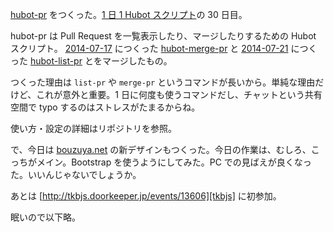 [hubot-pr][gh:bouzuya/hubot-pr] をつくった。[1 日 1 Hubot スクリプト][hubot-script-per-day]の 30 日目。

hubot-pr は Pull Request を一覧表示したり、マージしたりするための Hubot スクリプト。 [2014-07-17][] につくった [hubot-merge-pr][gh:bouzuya/hubot-merge-pr] と [2014-07-21][] につくった [hubot-list-pr][gh:bouzuya/hubot-list-pr] とをマージしたもの。

つくった理由は `list-pr` や `merge-pr` というコマンドが長いから。単純な理由だけど、これが意外と重要。1 日に何度も使うコマンドだし、チャットという共有空間で typo するのはストレスがたまるからね。

使い方・設定の詳細はリポジトリを参照。

で、今日は [bouzuya.net][] の新デザインもつくった。今日の作業は、むしろ、こっちがメイン。Bootstrap を使うようにしてみた。PC での見ばえが良くなった。いいんじゃないでしょうか。

あとは [http://tkbjs.doorkeeper.jp/events/13606][tkbjs] に初参加。

眠いので以下略。

[bouzuya.net]: http://bouzuya.net
[gh:bouzuya/hubot-pr]: https://github.com/bouzuya/hubot-pr
[gh:bouzuya/hubot-list-pr]: https://github.com/bouzuya/hubot-list-pr
[gh:bouzuya/hubot-merge-pr]: https://github.com/bouzuya/hubot-merge-pr
[hubot-script-per-day]: http://blog.bouzuya.net/posts?tags=hubot-script-per-day
[2014-07-17]: http://blog.bouzuya.net/2014/07/17/
[2014-07-21]: http://blog.bouzuya.net/2014/07/21/
[tkbjs]: http://tkbjs.doorkeeper.jp/events/13606
